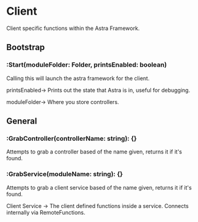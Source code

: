 # Client

Client specific functions within the Astra Framework.

## Bootstrap

### :Start(moduleFolder: Folder, printsEnabled: boolean) <Badge type="tip" text="Client Function" />

Calling this will launch the astra framework for the client.

printsEnabled-> Prints out the state that Astra is in, useful for debugging.

moduleFolder-> Where you store controllers.

## General

### :GrabController(controllerName: string): {} <Badge type="tip" text="Client Function" />

Attempts to grab a controller based of the name given, returns it if it's found.

### :GrabService(moduleName: string): {} <Badge type="tip" text="Client Function" />

Attempts to grab a client service based of the name given, returns it if it's found.

Client Service -> The client defined functions inside a service. Connects internally via RemoteFunctions.
